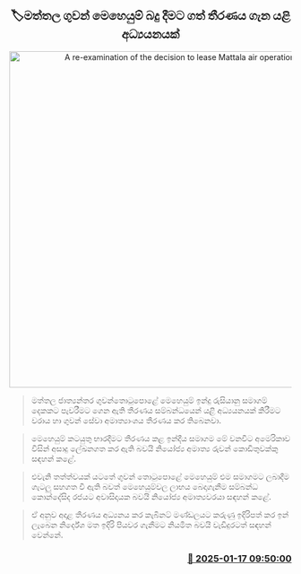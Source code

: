 <p align='center'><b><h2 align='center' title='A re-examination of the decision to lease Mattala air operations'>🏷මත්තල ගුවන් මෙහෙයුම් බදු දීමට ගත් තීරණය ගැන යළි අධ්‍යයනයක්</h2></b></p>
<p align='center'><img src='https://helakuru.sgp1.cdn.digitaloceanspaces.com/esana/images/lib/mattala-airport.jpg' width='600' alt='A re-examination of the decision to lease Mattala air operations'></p>

> මත්තල ජාත්‍යන්තර ගුවන්තොටුපොළේ මෙහෙයුම් ඉන්දු රුසියානු සමාගම් දෙකකට පැවරීමට ‍ගෙන ඇති තීරණය සම්බන්ධ‍යෙන් යළි අධ්‍යයනයක් කිරීමට වරාය හා ගුවන් සේවා අමාත්‍යාංශය තීරණය කර තිබෙනවා.

> මෙහෙයුම් කටයුතු භාරදීමට තීරණය කළ ඉන්දීය සමාගම මේ වනවිට අමෙරිකාව විසින් අසාදු ලේඛනගත කර ඇති බවයි නියෝජ්‍ය අමාත්‍ය රුවන් කොඩිතුවක්කු සඳහන් කළේ.

> එවැනි තත්ත්වයක් යටතේ ගුවන් තොටුපොළේ මෙහෙයුම් එම සමාගමට ලබාදීම ගැටලු සහගත වී ඇති බවත් මෙහෙයුම්ව​ල ලාභය බෙදාගැනීම සම්බන්ධ කොන්දේසිද රජයට අවාසිදායක බවයි නියෝජ්‍ය අමාත්‍යවරයා සඳහන් කළේ.

> ඒ අනුව අදාළ තීරණය අධ්‍යනය කර කැබිනට් මණ්ඩලයට කරුණු ඉදිරිපත් කර ඉන් ලැබෙන නිර්දේශ මත ඉදිරි පියවර ගැනීමට නියමිත බවයි වැඩිදුරටත් සඳහන් වෙන්නේ.



<h3 align='right'><a href='https://www.helakuru.lk/esana/p/106638/'>📅 2025-01-17 09:50:00</a></h3>
